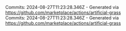 Commits: 2024-08-27T11:23:28.346Z - Generated via https://github.com/marketplace/actions/artificial-grass
<br>
Commits: 2024-08-27T11:23:28.346Z - Generated via https://github.com/marketplace/actions/artificial-grass
<br>
